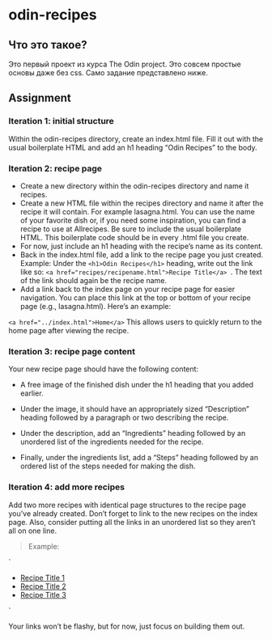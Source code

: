 # odin-recipes

## Что это такое?

Это первый проект из курса The Odin project. Это совсем простые основы даже без css. Само задание представлено ниже.

## Assignment

### Iteration 1: initial structure

Within the odin-recipes directory, create an index.html file.
Fill it out with the usual boilerplate HTML and add an h1 heading “Odin Recipes” to the body.

### Iteration 2: recipe page

- Create a new directory within the odin-recipes directory and name it recipes.
- Create a new HTML file within the recipes directory and name it after the recipe it will contain. For example lasagna.html. You can use the name of your favorite dish or, if you need some inspiration, you can find a recipe to use at Allrecipes. Be sure to include the usual boilerplate HTML. This boilerplate code should be in every .html file you create.
- For now, just include an h1 heading with the recipe’s name as its content.
- Back in the index.html file, add a link to the recipe page you just created. Example: Under the `<h1>Odin Recipes</h1>` heading, write out the link like so: `<a href="recipes/recipename.html">Recipe Title</a> `. The text of the link should again be the recipe name.
- Add a link back to the index page on your recipe page for easier navigation. You can place this link at the top or bottom of your recipe page (e.g., lasagna.html). Here’s an example:

`<a href="../index.html">Home</a>`
This allows users to quickly return to the home page after viewing the recipe.

### Iteration 3: recipe page content

Your new recipe page should have the following content:

- A free image of the finished dish under the h1 heading that you added earlier.

- Under the image, it should have an appropriately sized “Description” heading followed by a paragraph or two describing the recipe.

- Under the description, add an “Ingredients” heading followed by an unordered list of the ingredients needed for the recipe.

- Finally, under the ingredients list, add a “Steps” heading followed by an ordered list of the steps needed for making the dish.

### Iteration 4: add more recipes

Add two more recipes with identical page structures to the recipe page you’ve already created.
Don’t forget to link to the new recipes on the index page. Also, consider putting all the links in an unordered list so they aren’t all on one line.

> Example:

` <ul>

<li><a href="recipes/yourrecipe.html">Recipe Title 1</a></li>
<li><a href="recipes/yourrecipe.html">Recipe Title 2</a></li>
<li><a href="recipes/yourrecipe.html">Recipe Title 3</a></li>

  </ul> `

Your links won’t be flashy, but for now, just focus on building them out.
